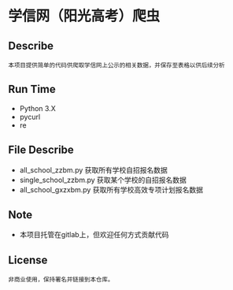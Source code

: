 # 学信网（阳光高考）爬虫

## Describe
    本项目提供简单的代码供爬取学信网上公示的相关数据，并保存至表格以供后续分析
    
## Run Time
* Python 3.X
* pycurl
* re
    
## File Describe
* all_school_zzbm.py 获取所有学校自招报名数据
* single_school_zzbm.py 获取某个学校的自招报名数据
* all_school_gxzxbm.py 获取所有学校高效专项计划报名数据

## Note
* 本项目托管在gitlab上，但欢迎任何方式贡献代码

## License
    非商业使用，保持署名并链接到本仓库。
